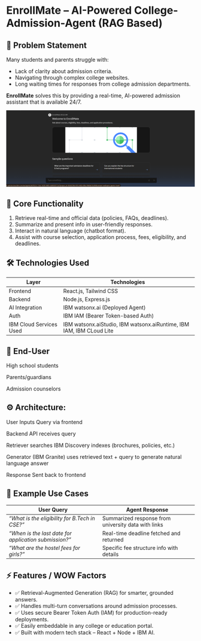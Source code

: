 # EnrollMate – AI-Powered College-Admission-Agent (RAG Based)

## 📌 Problem Statement
Many students and parents struggle with:
- Lack of clarity about admission criteria.
- Navigating through complex college websites.
- Long waiting times for responses from college admission departments.

**EnrollMate** solves this by providing a real-time, AI-powered admission assistant that is available 24/7.

![Homepage Screenshot](Assets/Welcome.png)

## 📌 Core Functionality
1. Retrieve real-time and official data (policies, FAQs, deadlines).
2. Summarize and present info in user-friendly responses.
3. Interact in natural language (chatbot format).
4. Assist with course selection, application process, fees, eligibility, and deadlines.

## 🛠️ Technologies Used

| Layer        | Technologies                          |
|--------------|----------------------------------------|
| Frontend     | React.js, Tailwind CSS                 |
| Backend      | Node.js, Express.js                    |
| AI Integration | IBM watsonx.ai (Deployed Agent)      |
| Auth         | IBM IAM (Bearer Token-based Auth)      |
| IBM Cloud Services Used | IBM watsonx.aiStudio, IBM watsonx.aiRuntime, IBM IAM, IBM CLoud Lite |

## 🎯 End-User
High school students

Parents/guardians

Admission counselors

## ⚙️ Architecture:
User Inputs Query via frontend

Backend API receives query

Retriever searches IBM Discovery indexes (brochures, policies, etc.)

Generator (IBM Granite) uses retrieved text + query to generate natural language answer

Response Sent back to frontend


## 📅 Example Use Cases
| User Query                                            | Agent Response                                      |
| ----------------------------------------------------- | --------------------------------------------------- |
| *“What is the eligibility for B.Tech in CSE?”*        | Summarized response from university data with links |
| *“When is the last date for application submission?”* | Real-time deadline fetched and returned             |
| *“What are the hostel fees for girls?”*               | Specific fee structure info with details            |


## ⚡ Features / WOW Factors

- ✅ Retrieval-Augmented Generation (RAG) for smarter, grounded answers.
- ✅ Handles multi-turn conversations around admission processes.
- ✅ Uses secure Bearer Token Auth (IAM) for production-ready deployments.
- ✅ Easily embeddable in any college or education portal.
- ✅ Built with modern tech stack – React + Node + IBM AI.




